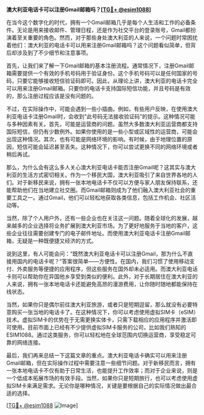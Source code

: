 **澳大利亚电话卡可以注册Gmail邮箱吗？[[TG💪+ @esim1088](https://t.me/s/esim1088)]**

在当今这个数字化的时代，拥有一个Gmail邮箱几乎是每个人生活和工作的必备条件。无论是用来接收邮件、管理日程，还是作为社交平台的登录账号，Gmail都扮演着至关重要的角色。然而，对于那些身处澳大利亚的人来说，一个问题时常困扰着他们：澳大利亚的电话卡可以用来注册Gmail邮箱吗？这个问题看似简单，但背后却涉及到了不少细节和注意事项。

首先，让我们来了解一下Gmail邮箱的基本注册流程。通常情况下，注册Gmail邮箱需要提供一个有效的手机号码用于验证身份。这个手机号码可以是任何国家的号码，只要它能够接收短信验证码即可。因此，从理论上讲，澳大利亚的电话卡完全可以用来注册Gmail邮箱。只要你的电话卡支持国际短信功能，并且号码是有效的，那么注册过程应该是没有问题的。

不过，在实际操作中，可能会遇到一些小插曲。例如，有些用户反映，在使用澳大利亚电话卡注册Gmail时，会收到“此号码无法接收验证码”的提示。这种情况可能与多种因素有关。首先，可能是运营商的问题。虽然大多数澳大利亚运营商都支持国际短信，但仍有少数例外。如果你使用的是一些小型或区域性的运营商，可能会出现这种情况。其次，也有可能是网络环境的影响。有时候，由于地理位置的原因，短信可能会延迟甚至丢失。这种情况下，你可以尝试更换不同的网络环境或者稍后再试。

那么，为什么会有这么多人关心澳大利亚电话卡能否注册Gmail呢？这其实与澳大利亚的生活方式密切相关。作为一个移民大国，澳大利亚吸引了来自世界各地的人们。对于新移民来说，拥有一张本地电话卡不仅可以方便与家人朋友保持联系，还能帮助他们在当地建立社交圈。而Gmail邮箱则成为了他们融入澳大利亚社会的重要工具之一。通过Gmail，他们可以轻松地获取各类信息，包括工作机会、社区活动等。

当然，除了个人用户外，还有一些企业也在关注这一问题。随着全球化的发展，越来越多的企业选择将业务扩展到澳大利亚市场。为了更好地服务于当地的客户，这些企业往往需要创建专门的电子邮件地址。而使用澳大利亚电话卡注册Gmail邮箱，无疑是一种既便捷又经济的方式。

说到这里，有人可能会问：“既然澳大利亚电话卡可以注册Gmail，那为什么不直接用国内的电话卡呢？”答案很简单——方便性。在国内，我们习惯了使用移动支付、外卖服务等便捷的应用程序，但这些服务在国外却未必适用。而澳大利亚电话卡则可以帮助你在异国他乡享受到类似的便利。此外，对于长期居住在澳大利亚的人来说，拥有一张本地电话卡还能避免高昂的漫游费用，让你随时随地都能保持在线状态。

当然，如果你只是偶尔前往澳大利亚旅游，或者只是短期逗留，那么就没有必要特意购买一张当地的电话卡了。在这种情况下，你可以考虑使用虚拟SIM卡（eSIM）技术。虚拟SIM卡的优势在于无需更换实体卡，只需下载相应的应用程序并激活即可使用。目前市面上已经有不少提供虚拟SIM卡服务的公司，比如我们熟知的ESIM1088。通过这类服务，你可以轻松地在全球范围内切换运营商，享受稳定可靠的网络连接。

最后，我们再来总结一下这篇文章的重点。澳大利亚电话卡确实可以用来注册Gmail邮箱，但在实际操作过程中需要注意一些细节问题。对于新移民而言，拥有一张本地电话卡不仅有助于日常生活，也能提升工作效率；而对于企业来说，则是一个低成本拓展市场的有效手段。当然，如果你只是短期旅行，也可以考虑使用虚拟SIM卡来满足需求。无论你是哪种情况，关键是要根据自己的实际情况做出最合适的选择。

[[TG💪+ @esim1088](https://t.me/s/esim1088) ![Image](https://i.postimg.cc/4NQfJmqS/Snipaste-2025-05-13-00-14-12.png)]